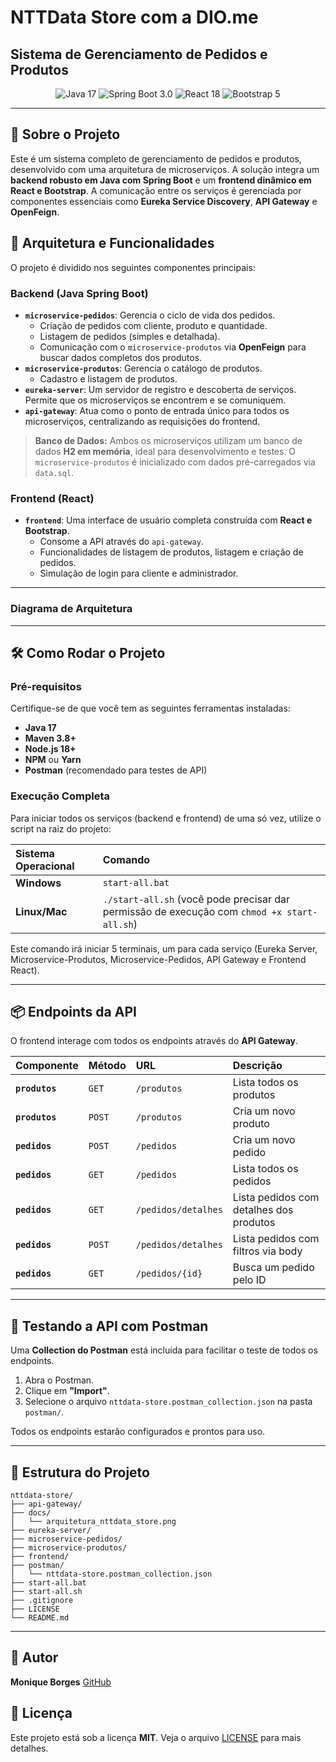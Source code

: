 # NTTData Store com a DIO.me

## Sistema de Gerenciamento de Pedidos e Produtos

<div align="center">
  <img src="https://img.shields.io/badge/Java-17-blue" alt="Java 17">
  <img src="https://img.shields.io/badge/Spring_Boot-3.0-green" alt="Spring Boot 3.0">
  <img src="https://img.shields.io/badge/React-18-blueviolet" alt="React 18">
  <img src="https://img.shields.io/badge/Bootstrap-5-purple" alt="Bootstrap 5">
</div>

-----

## 📄 Sobre o Projeto

Este é um sistema completo de gerenciamento de pedidos e produtos, desenvolvido com uma arquitetura de microserviços. A solução integra um **backend robusto em Java com Spring Boot** e um **frontend dinâmico em React e Bootstrap**. A comunicação entre os serviços é gerenciada por componentes essenciais como **Eureka Service Discovery**, **API Gateway** e **OpenFeign**.

## 🚀 Arquitetura e Funcionalidades

O projeto é dividido nos seguintes componentes principais:

### Backend (Java Spring Boot)

* **`microservice-pedidos`**: Gerencia o ciclo de vida dos pedidos.
    * Criação de pedidos com cliente, produto e quantidade.
    * Listagem de pedidos (simples e detalhada).
    * Comunicação com o `microservice-produtos` via **OpenFeign** para buscar dados completos dos produtos.
* **`microservice-produtos`**: Gerencia o catálogo de produtos.
    * Cadastro e listagem de produtos.
* **`eureka-server`**: Um servidor de registro e descoberta de serviços. Permite que os microserviços se encontrem e se comuniquem.
* **`api-gateway`**: Atua como o ponto de entrada único para todos os microserviços, centralizando as requisições do frontend.

> **Banco de Dados:** Ambos os microserviços utilizam um banco de dados **H2 em memória**, ideal para desenvolvimento e testes. O `microservice-produtos` é inicializado com dados pré-carregados via `data.sql`.

### Frontend (React)

* **`frontend`**: Uma interface de usuário completa construída com **React e Bootstrap**.
    * Consome a API através do `api-gateway`.
    * Funcionalidades de listagem de produtos, listagem e criação de pedidos.
    * Simulação de login para cliente e administrador.

-----

### Diagrama de Arquitetura

-----

## 🛠️ Como Rodar o Projeto

### Pré-requisitos

Certifique-se de que você tem as seguintes ferramentas instaladas:

* **Java 17**
* **Maven 3.8+**
* **Node.js 18+**
* **NPM** ou **Yarn**
* **Postman** (recomendado para testes de API)

### Execução Completa

Para iniciar todos os serviços (backend e frontend) de uma só vez, utilize o script na raiz do projeto:

| Sistema Operacional | Comando |
| :--- | :--- |
| **Windows** | `start-all.bat` |
| **Linux/Mac** | `./start-all.sh` (você pode precisar dar permissão de execução com `chmod +x start-all.sh`) |

Este comando irá iniciar 5 terminais, um para cada serviço (Eureka Server, Microservice-Produtos, Microservice-Pedidos, API Gateway e Frontend React).

-----

## 📦 Endpoints da API

O frontend interage com todos os endpoints através do **API Gateway**.

| Componente | Método | URL | Descrição |
| :--- | :--- | :--- | :--- |
| **`produtos`** | `GET` | `/produtos` | Lista todos os produtos |
| **`produtos`** | `POST` | `/produtos` | Cria um novo produto |
| **`pedidos`** | `POST` | `/pedidos` | Cria um novo pedido |
| **`pedidos`** | `GET` | `/pedidos` | Lista todos os pedidos |
| **`pedidos`** | `GET` | `/pedidos/detalhes` | Lista pedidos com detalhes dos produtos |
| **`pedidos`** | `POST` | `/pedidos/detalhes` | Lista pedidos com filtros via body |
| **`pedidos`** | `GET` | `/pedidos/{id}` | Busca um pedido pelo ID |

-----

## 🧪 Testando a API com Postman

Uma **Collection do Postman** está incluída para facilitar o teste de todos os endpoints.

1.  Abra o Postman.
2.  Clique em **"Import"**.
3.  Selecione o arquivo `nttdata-store.postman_collection.json` na pasta `postman/`.

Todos os endpoints estarão configurados e prontos para uso.

-----

## 📂 Estrutura do Projeto

```
nttdata-store/
├── api-gateway/
├── docs/
│   └── arquitetura_nttdata_store.png
├── eureka-server/
├── microservice-pedidos/
├── microservice-produtos/
├── frontend/
├── postman/
│   └── nttdata-store.postman_collection.json
├── start-all.bat
├── start-all.sh
├── .gitignore
├── LICENSE
└── README.md
```

-----

## 📝 Autor

**Monique Borges** [GitHub](https://github.com/niqueborges)

## 📄 Licença

Este projeto está sob a licença **MIT**. Veja o arquivo [LICENSE](https://www.google.com/search?q=LICENSE) para mais detalhes.